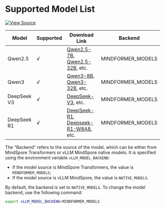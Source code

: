 # Supported Model List

[![View Source](https://mindspore-website.obs.cn-north-4.myhuaweicloud.com/website-images/master/resource/_static/logo_source_en.svg)](https://gitee.com/mindspore/docs/blob/master/docs/vllm_mindspore/docs/source_en/user_guide/supported_models/models_list/models_list.md)

| Model | Supported | Download Link | Backend |
|-------| --------- | ------------- | ------- |
| Qwen2.5 |  √ | [Qwen2.5-7B](https://modelers.cn/models/AI-Research/Qwen2.5-7B), [Qwen2.5-32B](https://modelers.cn/models/AI-Research/Qwen2.5-32B), etc. | MINDFORMER_MODELS |
| Qwen3 |   √ | [Qwen3-8B](https://modelers.cn/models/MindSpore-Lab/Qwen3-8B), [Qwen3-32B](https://modelers.cn/models/MindSpore-Lab/Qwen3-32B), etc. | MINDFORMER_MODELS |
| DeepSeek V3 |   √ | [DeepSeek-V3](https://modelers.cn/models/MindSpore-Lab/DeepSeek-V3), etc. | MINDFORMER_MODELS |
| DeepSeek R1 |   √ | [DeepSeek-R1](https://modelers.cn/models/MindSpore-Lab/DeepSeek-R1), [Deepseek-R1-W8A8](https://modelers.cn/models/MindSpore-Lab/DeepSeek-r1-w8a8), etc. | MINDFORMER_MODELS |

The "Backend" refers to the source of the model, which can be either from MindSpore Transformers or vLLM MindSpore native models. It is specified using the environment variable `vLLM_MODEL_BACKEND`:

- If the model source is MindSpore Transformers, the value is `MINDFORMER_MODELS`;
- If the model source is vLLM MindSpore, the value is `NATIVE_MODELS`.

By default, the backend is set to `NATIVE_MODELS`. To change the model backend, use the following command:

```bash
export vLLM_MODEL_BACKEND=MINDFORMER_MODELS
```
